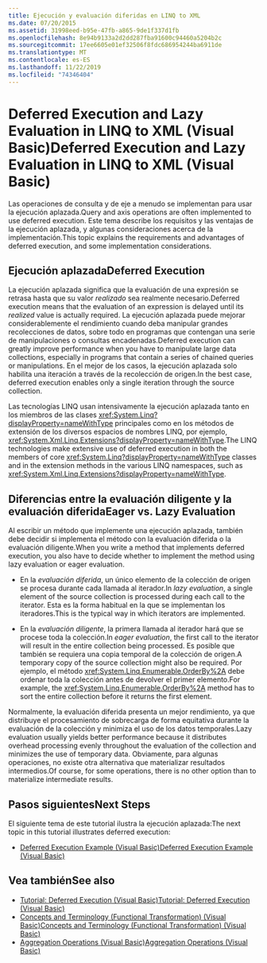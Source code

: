 ```yaml
---
title: Ejecución y evaluación diferidas en LINQ to XML
ms.date: 07/20/2015
ms.assetid: 31998eed-b95e-47fb-a865-9de1f337d1fb
ms.openlocfilehash: 8e94b9133a2d2dd287fba91600c94460a5204b2c
ms.sourcegitcommit: 17ee6605e01ef32506f8fdc686954244ba6911de
ms.translationtype: MT
ms.contentlocale: es-ES
ms.lasthandoff: 11/22/2019
ms.locfileid: "74346404"
---
```

# <a name="deferred-execution-and-lazy-evaluation-in-linq-to-xml-visual-basic"></a><span data-ttu-id="3a5ac-102">Deferred Execution and Lazy Evaluation in LINQ to XML (Visual Basic)</span><span class="sxs-lookup"><span data-stu-id="3a5ac-102">Deferred Execution and Lazy Evaluation in LINQ to XML (Visual Basic)</span></span>
<span data-ttu-id="3a5ac-103">Las operaciones de consulta y de eje a menudo se implementan para usar la ejecución aplazada.</span><span class="sxs-lookup"><span data-stu-id="3a5ac-103">Query and axis operations are often implemented to use deferred execution.</span></span> <span data-ttu-id="3a5ac-104">Este tema describe los requisitos y las ventajas de la ejecución aplazada, y algunas consideraciones acerca de la implementación.</span><span class="sxs-lookup"><span data-stu-id="3a5ac-104">This topic explains the requirements and advantages of deferred execution, and some implementation considerations.</span></span>  
  
## <a name="deferred-execution"></a><span data-ttu-id="3a5ac-105">Ejecución aplazada</span><span class="sxs-lookup"><span data-stu-id="3a5ac-105">Deferred Execution</span></span>  
 <span data-ttu-id="3a5ac-106">La ejecución aplazada significa que la evaluación de una expresión se retrasa hasta que su valor *realizado* sea realmente necesario.</span><span class="sxs-lookup"><span data-stu-id="3a5ac-106">Deferred execution means that the evaluation of an expression is delayed until its *realized* value is actually required.</span></span> <span data-ttu-id="3a5ac-107">La ejecución aplazada puede mejorar considerablemente el rendimiento cuando deba manipular grandes recolecciones de datos, sobre todo en programas que contengan una serie de manipulaciones o consultas encadenadas.</span><span class="sxs-lookup"><span data-stu-id="3a5ac-107">Deferred execution can greatly improve performance when you have to manipulate large data collections, especially in programs that contain a series of chained queries or manipulations.</span></span> <span data-ttu-id="3a5ac-108">En el mejor de los casos, la ejecución aplazada solo habilita una iteración a través de la recolección de origen.</span><span class="sxs-lookup"><span data-stu-id="3a5ac-108">In the best case, deferred execution enables only a single iteration through the source collection.</span></span>  
  
 <span data-ttu-id="3a5ac-109">Las tecnologías LINQ usan intensivamente la ejecución aplazada tanto en los miembros de las clases <xref:System.Linq?displayProperty=nameWithType> principales como en los métodos de extensión de los diversos espacios de nombres LINQ, por ejemplo, <xref:System.Xml.Linq.Extensions?displayProperty=nameWithType>.</span><span class="sxs-lookup"><span data-stu-id="3a5ac-109">The LINQ technologies make extensive use of deferred execution in both the members of core <xref:System.Linq?displayProperty=nameWithType> classes and in the extension methods in the various LINQ namespaces, such as <xref:System.Xml.Linq.Extensions?displayProperty=nameWithType>.</span></span>  
  
## <a name="eager-vs-lazy-evaluation"></a><span data-ttu-id="3a5ac-110">Diferencias entre la evaluación diligente y la evaluación diferida</span><span class="sxs-lookup"><span data-stu-id="3a5ac-110">Eager vs. Lazy Evaluation</span></span>  
 <span data-ttu-id="3a5ac-111">Al escribir un método que implemente una ejecución aplazada, también debe decidir si implementa el método con la evaluación diferida o la evaluación diligente.</span><span class="sxs-lookup"><span data-stu-id="3a5ac-111">When you write a method that implements deferred execution, you also have to decide whether to implement the method using lazy evaluation or eager evaluation.</span></span>  
  
- <span data-ttu-id="3a5ac-112">En la *evaluación diferida*, un único elemento de la colección de origen se procesa durante cada llamada al iterador.</span><span class="sxs-lookup"><span data-stu-id="3a5ac-112">In *lazy evaluation*, a single element of the source collection is processed during each call to the iterator.</span></span> <span data-ttu-id="3a5ac-113">Esta es la forma habitual en la que se implementan los iteradores.</span><span class="sxs-lookup"><span data-stu-id="3a5ac-113">This is the typical way in which iterators are implemented.</span></span>  
  
- <span data-ttu-id="3a5ac-114">En la *evaluación diligente*, la primera llamada al iterador hará que se procese toda la colección.</span><span class="sxs-lookup"><span data-stu-id="3a5ac-114">In *eager evaluation*, the first call to the iterator will result in the entire collection being processed.</span></span> <span data-ttu-id="3a5ac-115">Es posible que también se requiera una copia temporal de la colección de origen.</span><span class="sxs-lookup"><span data-stu-id="3a5ac-115">A temporary copy of the source collection might also be required.</span></span> <span data-ttu-id="3a5ac-116">Por ejemplo, el método <xref:System.Linq.Enumerable.OrderBy%2A> debe ordenar toda la colección antes de devolver el primer elemento.</span><span class="sxs-lookup"><span data-stu-id="3a5ac-116">For example, the <xref:System.Linq.Enumerable.OrderBy%2A> method has to sort the entire collection before it returns the first element.</span></span>  
  
 <span data-ttu-id="3a5ac-117">Normalmente, la evaluación diferida presenta un mejor rendimiento, ya que distribuye el procesamiento de sobrecarga de forma equitativa durante la evaluación de la colección y minimiza el uso de los datos temporales.</span><span class="sxs-lookup"><span data-stu-id="3a5ac-117">Lazy evaluation usually yields better performance because it distributes overhead processing evenly throughout the evaluation of the collection and minimizes the use of temporary data.</span></span> <span data-ttu-id="3a5ac-118">Obviamente, para algunas operaciones, no existe otra alternativa que materializar resultados intermedios.</span><span class="sxs-lookup"><span data-stu-id="3a5ac-118">Of course, for some operations, there is no other option than to materialize intermediate results.</span></span>  
  
## <a name="next-steps"></a><span data-ttu-id="3a5ac-119">Pasos siguientes</span><span class="sxs-lookup"><span data-stu-id="3a5ac-119">Next Steps</span></span>  
 <span data-ttu-id="3a5ac-120">El siguiente tema de este tutorial ilustra la ejecución aplazada:</span><span class="sxs-lookup"><span data-stu-id="3a5ac-120">The next topic in this tutorial illustrates deferred execution:</span></span>  
  
- [<span data-ttu-id="3a5ac-121">Deferred Execution Example (Visual Basic)</span><span class="sxs-lookup"><span data-stu-id="3a5ac-121">Deferred Execution Example (Visual Basic)</span></span>](../../../../visual-basic/programming-guide/concepts/linq/deferred-execution-example.md)  
  
## <a name="see-also"></a><span data-ttu-id="3a5ac-122">Vea también</span><span class="sxs-lookup"><span data-stu-id="3a5ac-122">See also</span></span>

- [<span data-ttu-id="3a5ac-123">Tutorial: Deferred Execution (Visual Basic)</span><span class="sxs-lookup"><span data-stu-id="3a5ac-123">Tutorial: Deferred Execution (Visual Basic)</span></span>](../../../../visual-basic/programming-guide/concepts/linq/tutorial-deferred-execution.md)
- [<span data-ttu-id="3a5ac-124">Concepts and Terminology (Functional Transformation) (Visual Basic)</span><span class="sxs-lookup"><span data-stu-id="3a5ac-124">Concepts and Terminology (Functional Transformation) (Visual Basic)</span></span>](../../../../visual-basic/programming-guide/concepts/linq/concepts-and-terminology-functional-transformation.md)
- [<span data-ttu-id="3a5ac-125">Aggregation Operations (Visual Basic)</span><span class="sxs-lookup"><span data-stu-id="3a5ac-125">Aggregation Operations (Visual Basic)</span></span>](../../../../visual-basic/programming-guide/concepts/linq/aggregation-operations.md)
